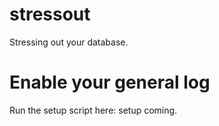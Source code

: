 # stressout
Stressing out your database.

# Enable your general log
Run the setup script here: setup coming.